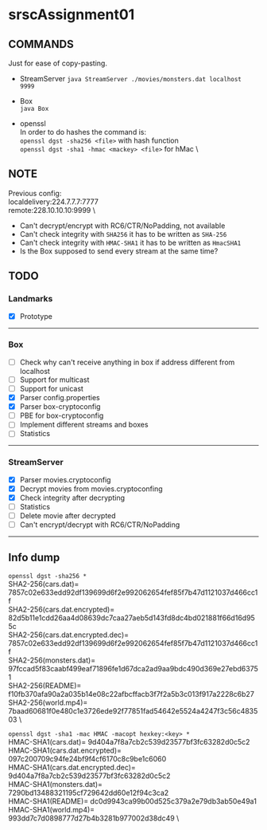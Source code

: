 # srscAssignment01

## COMMANDS

Just for ease of copy-pasting.
* StreamServer
`java StreamServer ./movies/monsters.dat localhost 9999`

* Box   \
`java Box`

* openssl   \
In order to do hashes the command is:   \
`openssl dgst -sha256 <file>` with hash function    \
`openssl dgst -sha1 -hmac <mackey> <file>` for hMac \


## NOTE
Previous config:    \
localdelivery:224.7.7.7:7777    \
remote:228.10.10.10:9999    \

* Can't decrypt/encrypt with RC6/CTR/NoPadding, not available
* Can't check integrity with `SHA256` it has to be written as `SHA-256`
* Can't check integrity with `HMAC-SHA1` it has to be written as `HmacSHA1`
* Is the Box supposed to send every stream at the same time?


## TODO

### Landmarks
- [x] Prototype

---

### Box
- [ ] Check why can't receive anything in box if address different from localhost
- [ ] Support for multicast
- [ ] Support for unicast
- [x] Parser config.properties
- [x] Parser box-cryptoconfig
- [ ] PBE for box-cryptoconfig
- [ ] Implement different streams and boxes
- [ ] Statistics

---

### StreamServer
- [x] Parser movies.cryptoconfig
- [x] Decrypt movies from movies.cryptoconfing
- [x] Check integrity after decrypting
- [ ] Statistics
- [ ] Delete movie after decrypted
- [ ] Can't encrypt/decrypt with RC6/CTR/NoPadding

--- 

## Info dump
`openssl dgst -sha256 *`    \
SHA2-256(cars.dat)= 7857c02e633edd92df139699d6f2e992062654fef85f7b47d1121037d466cc1f    \
SHA2-256(cars.dat.encrypted)= 82d5b11e1cdd26aa4d08639dc7caa27aeb5d143fd8dc4bd021881f66d16d955c  \
SHA2-256(cars.dat.encrypted.dec)= 7857c02e633edd92df139699d6f2e992062654fef85f7b47d1121037d466cc1f  \
SHA2-256(monsters.dat)= 97fccad5f83caabf499eaf71896fe1d67dca2ad9aa9bdc490d369e27ebd63751 \
SHA2-256(README)= f10fb370afa90a2a035b14e08c22afbcffacb3f7f2a5b3c013f917a2228c6b27  \
SHA2-256(world.mp4)= 7baad60681f0e480c1e3726ede92f77851fad54642e5524a4247f3c56c483503   \

`openssl dgst -sha1 -mac HMAC -macopt hexkey:<key> *`   \
HMAC-SHA1(cars.dat)= 9d404a7f8a7cb2c539d23577bf3fc63282d0c5c2   \
HMAC-SHA1(cars.dat.encrypted)= 097c200709c94fe24bf9f4cf6170c8c9be1c6060 \
HMAC-SHA1(cars.dat.encrypted.dec)= 9d404a7f8a7cb2c539d23577bf3fc63282d0c5c2 \
HMAC-SHA1(monsters.dat)= 7290bd13488321195cf729642dd60e12f94c3ca2   \
HMAC-SHA1(README)= dc0d9943ca99b00d525c379a2e79db3ab50e49a1 \
HMAC-SHA1(world.mp4)= 993dd7c7d0898777d27b4b3281b977002d38dc49  \
